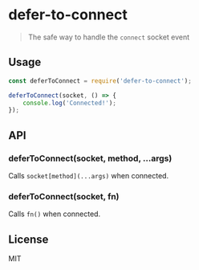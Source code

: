 # defer-to-connect

> The safe way to handle the `connect` socket event

## Usage

```js
const deferToConnect = require('defer-to-connect');

deferToConnect(socket, () => {
    console.log('Connected!');
});
```

## API

### deferToConnect(socket, method, ...args)

Calls `socket[method](...args)` when connected.

### deferToConnect(socket, fn)

Calls `fn()` when connected.

## License

MIT